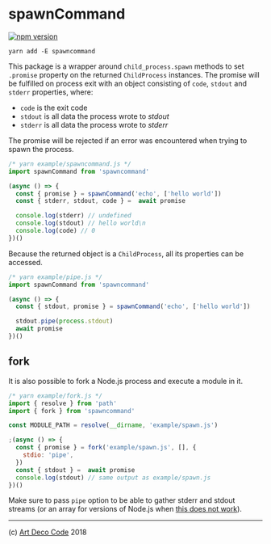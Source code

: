 # spawnCommand

[![npm version](https://badge.fury.io/js/spawncommand.svg)](https://badge.fury.io/js/spawncommand)

```
yarn add -E spawncommand
```

This package is a wrapper around `child_process.spawn` methods to set `.promise` property on the returned `ChildProcess` instances. The promise will be fulfilled on process exit with an object consisting of `code`, `stdout` and `stderr` properties, where:

- `code` is the exit code
- `stdout` is all data the process wrote to _stdout_
- `stderr` is all data the process wrote to _stderr_

The promise will be rejected if an error was encountered when trying to spawn the process.

```js
/* yarn example/spawncommand.js */
import spawnCommand from 'spawncommand'

(async () => {
  const { promise } = spawnCommand('echo', ['hello world'])
  const { stderr, stdout, code } =  await promise

  console.log(stderr) // undefined
  console.log(stdout) // hello world\n
  console.log(code) // 0
})()
```

Because the returned object is a `ChildProcess`, all its properties can be accessed.

```js
/* yarn example/pipe.js */
import spawnCommand from 'spawncommand'

(async () => {
  const { stdout, promise } = spawnCommand('echo', ['hello world'])

  stdout.pipe(process.stdout)
  await promise
})()
```

## fork

It is also possible to fork a Node.js process and execute a module in it.

```js
/* yarn example/fork.js */
import { resolve } from 'path'
import { fork } from 'spawncommand'

const MODULE_PATH = resolve(__dirname, 'example/spawn.js')

;(async () => {
  const { promise } = fork('example/spawn.js', [], {
    stdio: 'pipe',
  })
  const { stdout } =  await promise
  console.log(stdout) // same output as example/spawn.js
})()
```

Make sure to pass `pipe` option to be able to gather stderr and stdout streams (or an array for versions of Node.js when [this does not work][2]).

---

(c) [Art Deco Code][1] 2018

[1]: https://artdeco.bz
[2]: https://github.com/nodejs/node/pull/10866
